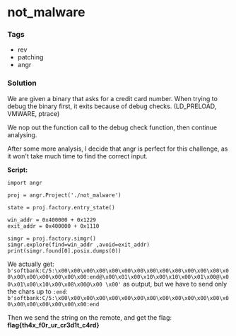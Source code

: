 # not_malware

### Tags
 * rev
 * patching 
 * angr
 
### Solution

We are given a binary that asks for a credit card number. When trying to debug the binary first, it exits because of debug checks.
(LD_PRELOAD, VMWARE, ptrace)

We nop out the function call to the debug check function, then continue analysing.

After some more analysis, I decide that angr is perfect for this challenge, as it won't take much time to find the correct input.

**Script:**
```
import angr

proj = angr.Project('./not_malware')
   
state = proj.factory.entry_state()
           
win_addr = 0x400000 + 0x1229
exit_addr = 0x400000 + 0x1110

simgr = proj.factory.simgr()
simgr.explore(find=win_addr ,avoid=exit_addr)
print(simgr.found[0].posix.dumps(0))
```

We actually get:
`b'softbank:C/5:\x00\x00\x00\x00\x00\x00\x00\x00\x00\x00\x00\x00\x00\x00\x00\x00\x00\x00\x00\x00:end@\x00\x01\x00\x10\x00\x10\x00\x01\x00@\x00\x01\x00\x10\x00\x08\x00@\x00 \x00'`
as output, but we have to send only the chars up to `:end`:
`b'softbank:C/5:\x00\x00\x00\x00\x00\x00\x00\x00\x00\x00\x00\x00\x00\x00\x00\x00\x00\x00\x00\x00:end`

Then we send the string on the remote, and get the flag: **flag{th4x_f0r_ur_cr3d1t_c4rd}**
